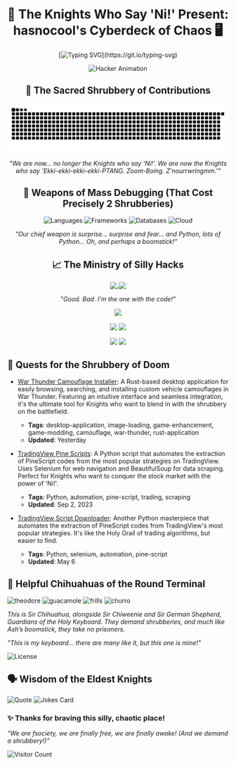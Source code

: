 <div align="center">

# 🐍 The Knights Who Say 'Ni!' Present: hasnocool's Cyberdeck of Chaos 🖥️

[![Typing SVG](https://readme-typing-svg.herokuapp.com?font=Fira+Code&size=24&duration=3000&pause=500&color=00FF00&center=true&vCenter=true&width=500&height=60&lines=We+are+fsociety;We+demand+a+shrubbery!;Hello+friend.+Hello+friend?;Ni!+Ni!+Ni!+Ni!)](https://git.io/typing-svg)

![Hacker Animation](https://media.giphy.com/media/13HgwGsXF0aiGY/giphy.gif)



## 🌳 The Sacred Shrubbery of Contributions

<img src="https://github.com/hasnocool/hasnocool/blob/main/github-contribution-grid-snake-dark.svg" alt="Snake animation" />

*"We are now... no longer the Knights who say 'Ni!'. We are now the Knights who say 'Ekki-ekki-ekki-ekki-PTANG. Zoom-Boing. Z'nourrwringmm.'"*



## 🔧 Weapons of Mass Debugging (That Cost Precisely 2 Shrubberies)

![Languages](https://skillicons.dev/icons?i=python,java,javascript,go,rust,c,cpp,cs,html,css,bash&theme=dark)
![Frameworks](https://skillicons.dev/icons?i=react,vue,angular,django,flask,spring,nodejs,express&theme=dark)
![Databases](https://skillicons.dev/icons?i=mysql,postgresql,mongodb,redis&theme=dark)
![Cloud](https://skillicons.dev/icons?i=aws,gcp,azure,docker,kubernetes&theme=dark)

*"Our chief weapon is surprise... surprise and fear... and Python, lots of Python... Oh, and perhaps a boomstick!"*



## 📈 The Ministry of Silly Hacks

<p>
<a href="https://github.com/hasnocool">
  <img align="center" src="https://github-readme-stats.vercel.app/api?username=hasnocool&show_icons=true&theme=chartreuse-dark&hide_border=false" />
</a>
<a href="https://github.com/hasnocool">
  <img align="center" src="https://github-readme-streak-stats.herokuapp.com/?user=hasnocool&theme=chartreuse-dark&hide_border=false" />
</a>
</p>

*"Good. Bad. I'm the one with the code!"*

![](https://github-profile-summary-cards.vercel.app/api/cards/profile-details?username=hasnocool&theme=chartreuse_dark)

![](https://github-profile-summary-cards.vercel.app/api/cards/repos-per-language?username=hasnocool&theme=chartreuse_dark)
![](https://github-profile-summary-cards.vercel.app/api/cards/most-commit-language?username=hasnocool&theme=chartreuse_dark)

![](https://github-profile-summary-cards.vercel.app/api/cards/stats?username=hasnocool&theme=chartreuse_dark)
![](https://github-profile-summary-cards.vercel.app/api/cards/productive-time?username=hasnocool&theme=chartreuse_dark&utcOffset=8)


</div>

<div align="left">

## 🚀 Quests for the Shrubbery of Doom

<!--START_SECTION:projects-->
* [War Thunder Camouflage Installer](https://github.com/hasnocool/war_thunder_camouflage_installer): A Rust-based desktop application for easily browsing, searching, and installing custom vehicle camouflages in War Thunder. Featuring an intuitive interface and seamless integration, it's the ultimate tool for Knights who want to blend in with the shrubbery on the battlefield.
  * **Tags**: desktop-application, image-loading, game-enhancement, game-modding, camouflage, war-thunder, rust-application
  * **Updated**: Yesterday

* [TradingView Pine Scripts](https://github.com/hasnocool/tradingview-pine-scripts): A Python script that automates the extraction of PineScript codes from the most popular strategies on TradingView. Uses Selenium for web navigation and BeautifulSoup for data scraping. Perfect for Knights who want to conquer the stock market with the power of 'Ni!'.
  * **Tags**: Python, automation, pine-script, trading, scraping
  * **Updated**: Sep 2, 2023

* [TradingView Script Downloader](https://github.com/hasnocool/tradingview-script-downloader): Another Python masterpiece that automates the extraction of PineScript codes from TradingView's most popular strategies. It's like the Holy Grail of trading algorithms, but easier to find.
  * **Tags**: Python, selenium, automation, pine-script
  * **Updated**: May 6
<!--END_SECTION:projects-->



## 🐶 Helpful Chihuahuas of the Round Terminal
![theodore](https://github.com/user-attachments/assets/a2bdc7d6-d359-445e-bd47-2f19e202304e)
![guacamole](https://github.com/user-attachments/assets/51b4547c-4f8e-4f8c-a016-4480356467b9)
![frills](https://github.com/user-attachments/assets/ab123659-497e-4ab8-823d-05592b757fd3)
![churro](https://github.com/user-attachments/assets/ef00e570-909e-42e7-bc8d-b4fdf0a70c17)

*This is Sir Chihuahua, alongside Sir Chiweenie and Sir German Shepherd, Guardians of the Holy Keyboard. They demand shrubberies, and much like Ash’s boomstick, they take no prisoners.*

*"This is my keyboard... there are many like it, but this one is mine!"*

![License](https://img.shields.io/github/license/hasnocool/hasnocool)


## 🗣️ Wisdom of the Eldest Knights

![Quote](https://quotes-github-readme.vercel.app/api?type=horizontal&theme=chartreuse-dark)
![Jokes Card](https://readme-jokes.vercel.app/api?theme=chartreuse-dark)

### ✨ Thanks for braving this silly, chaotic place!

*"We are fsociety, we are finally free, we are finally awake! (And we demand a shrubbery!)"*

![Visitor Count](https://komarev.com/ghpvc/?username=hasnocool&color=blueviolet)

